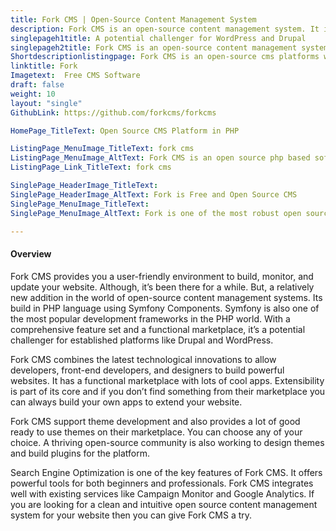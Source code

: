 ```yaml
---
title: Fork CMS | Open-Source Content Management System
description: Fork CMS is an open-source content management system. It is another CMS to the list of PHP CMS. It's a potential challenger for WordPress and Drupal.
singlepageh1title: A potential challenger for WordPress and Drupal
singlepageh2title: Fork CMS is an open-source content management system with an intuitive and user-friendly interface.
Shortdescriptionlistingpage: Fork CMS is an open-source cms platforms with an intuitive and user-friendly interface.
linktitle: Fork
Imagetext:  Free CMS Software 
draft: false
weight: 10
layout: "single"
GithubLink: https://github.com/forkcms/forkcms

HomePage_TitleText: Open Source CMS Platform in PHP

ListingPage_MenuImage_TitleText: fork cms
ListingPage_MenuImage_AltText: Fork CMS is an open source php based software
ListingPage_Link_TitleText: fork cms

SinglePage_HeaderImage_TitleText: 
SinglePage_HeaderImage_AltText: Fork is Free and Open Source CMS
SinglePage_MenuImage_TitleText: 
SinglePage_MenuImage_AltText: Fork is one of the most robust open source CMS.

---
```


#### Overview

Fork CMS provides you a user-friendly environment to build, monitor, and update your website. Although, it’s been there for a while. But, a relatively new addition in the world of open-source content management systems. Its build in PHP language using Symfony Components. Symfony is also one of the most popular development frameworks in the PHP world. With a comprehensive feature set and a functional marketplace, it’s a potential challenger for established platforms like Drupal and WordPress.

Fork CMS combines the latest technological innovations to allow developers, front-end developers, and designers to build powerful websites. It has a functional marketplace with lots of cool apps. Extensibility is part of its core and if you don’t find something from their marketplace you can always build your own apps to extend your website.

Fork CMS support theme development and also provides a lot of good ready to use themes on their marketplace. You can choose any of your choice. A thriving open-source community is also working to design themes and build plugins for the platform.

Search Engine Optimization is one of the key features of Fork CMS. It offers powerful tools for both beginners and professionals. Fork CMS integrates well with existing services like Campaign Monitor and Google Analytics. If you are looking for a clean and intuitive open source content management system for your website then you can give Fork CMS a try.

